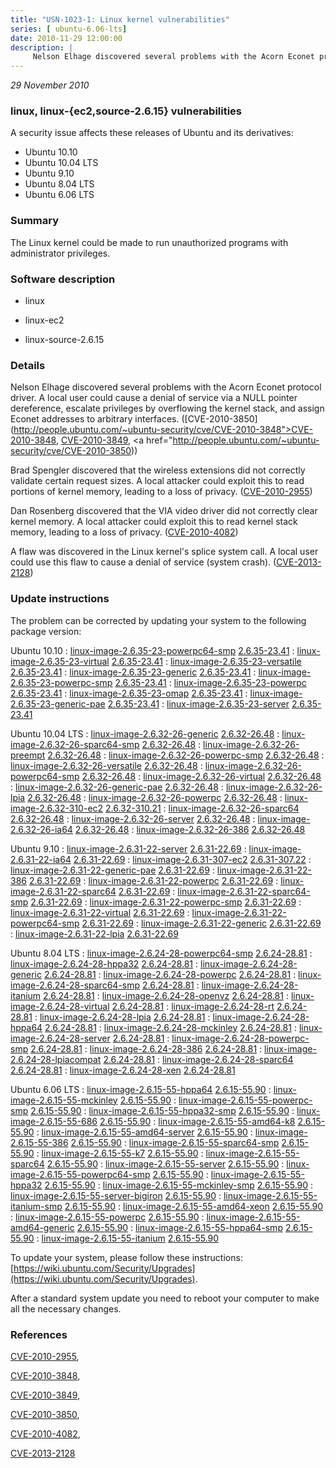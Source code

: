 ```yaml
---
title: "USN-1023-1: Linux kernel vulnerabilities"
series: [ ubuntu-6.06-lts]
date: 2010-11-29 12:00:00
description: |
     Nelson Elhage discovered several problems with the Acorn Econet protocol driver. A local user could cause a denial of service via a NULL pointer dereference, escalate privileges by overflowing the kernel stack, and assign Econet addresses to arbitrary interfaces. ([CVE-2010-3850](http://people.ubuntu.com/~ubuntu-security/cve/CVE-2010-3848">CVE-2010-3848</a>, <a href="http://people.ubuntu.com/~ubuntu-security/cve/CVE-2010-3849">CVE-2010-3849</a>, <a href="http://people.ubuntu.com/~ubuntu-security/cve/CVE-2010-3850))
--- 
```

 
 

*29 November 2010*

### linux, linux-{ec2,source-2.6.15} vulnerabilities

A security issue affects these releases of Ubuntu and its derivatives:

* Ubuntu 10.10
* Ubuntu 10.04 LTS
* Ubuntu 9.10
* Ubuntu 8.04 LTS
* Ubuntu 6.06 LTS

### Summary

The Linux kernel could be made to run unauthorized programs with administrator privileges.

### Software description

* linux 

* linux-ec2 

* linux-source-2.6.15 

### Details

 Nelson Elhage discovered several problems with the Acorn Econet protocol driver. A local user could cause a denial of service via a NULL pointer dereference, escalate privileges by overflowing the kernel stack, and assign Econet addresses to arbitrary interfaces. ([CVE-2010-3850](http://people.ubuntu.com/~ubuntu-security/cve/CVE-2010-3848">CVE-2010-3848</a>, <a href="http://people.ubuntu.com/~ubuntu-security/cve/CVE-2010-3849">CVE-2010-3849</a>, <a href="http://people.ubuntu.com/~ubuntu-security/cve/CVE-2010-3850))

Brad Spengler discovered that the wireless extensions did not correctly validate certain request sizes. A local attacker could exploit this to read portions of kernel memory, leading to a loss of privacy. ([CVE-2010-2955](http://people.ubuntu.com/~ubuntu-security/cve/CVE-2010-2955))

Dan Rosenberg discovered that the VIA video driver did not correctly clear kernel memory. A local attacker could exploit this to read kernel stack memory, leading to a loss of privacy. ([CVE-2010-4082](http://people.ubuntu.com/~ubuntu-security/cve/CVE-2010-4082))

A flaw was discovered in the Linux kernel&#39;s splice system call. A local user could use this flaw to cause a denial of service (system crash). ([CVE-2013-2128](http://people.ubuntu.com/~ubuntu-security/cve/CVE-2013-2128)) 

### Update instructions

The problem can be corrected by updating your system to the following package version:

Ubuntu 10.10
 : [linux-image-2.6.35-23-powerpc64-smp](https://launchpad.net/ubuntu/+source/linux) <span> [2.6.35-23.41](https://launchpad.net/ubuntu/+source/linux/2.6.35-23.41) </span> 
 : [linux-image-2.6.35-23-virtual](https://launchpad.net/ubuntu/+source/linux) <span> [2.6.35-23.41](https://launchpad.net/ubuntu/+source/linux/2.6.35-23.41) </span> 
 : [linux-image-2.6.35-23-versatile](https://launchpad.net/ubuntu/+source/linux) <span> [2.6.35-23.41](https://launchpad.net/ubuntu/+source/linux/2.6.35-23.41) </span> 
 : [linux-image-2.6.35-23-generic](https://launchpad.net/ubuntu/+source/linux) <span> [2.6.35-23.41](https://launchpad.net/ubuntu/+source/linux/2.6.35-23.41) </span> 
 : [linux-image-2.6.35-23-powerpc-smp](https://launchpad.net/ubuntu/+source/linux) <span> [2.6.35-23.41](https://launchpad.net/ubuntu/+source/linux/2.6.35-23.41) </span> 
 : [linux-image-2.6.35-23-powerpc](https://launchpad.net/ubuntu/+source/linux) <span> [2.6.35-23.41](https://launchpad.net/ubuntu/+source/linux/2.6.35-23.41) </span> 
 : [linux-image-2.6.35-23-omap](https://launchpad.net/ubuntu/+source/linux) <span> [2.6.35-23.41](https://launchpad.net/ubuntu/+source/linux/2.6.35-23.41) </span> 
 : [linux-image-2.6.35-23-generic-pae](https://launchpad.net/ubuntu/+source/linux) <span> [2.6.35-23.41](https://launchpad.net/ubuntu/+source/linux/2.6.35-23.41) </span> 
 : [linux-image-2.6.35-23-server](https://launchpad.net/ubuntu/+source/linux) <span> [2.6.35-23.41](https://launchpad.net/ubuntu/+source/linux/2.6.35-23.41) </span> 

Ubuntu 10.04 LTS
 : [linux-image-2.6.32-26-generic](https://launchpad.net/ubuntu/+source/linux) <span> [2.6.32-26.48](https://launchpad.net/ubuntu/+source/linux/2.6.32-26.48) </span> 
 : [linux-image-2.6.32-26-sparc64-smp](https://launchpad.net/ubuntu/+source/linux) <span> [2.6.32-26.48](https://launchpad.net/ubuntu/+source/linux/2.6.32-26.48) </span> 
 : [linux-image-2.6.32-26-preempt](https://launchpad.net/ubuntu/+source/linux) <span> [2.6.32-26.48](https://launchpad.net/ubuntu/+source/linux/2.6.32-26.48) </span> 
 : [linux-image-2.6.32-26-powerpc-smp](https://launchpad.net/ubuntu/+source/linux) <span> [2.6.32-26.48](https://launchpad.net/ubuntu/+source/linux/2.6.32-26.48) </span> 
 : [linux-image-2.6.32-26-versatile](https://launchpad.net/ubuntu/+source/linux) <span> [2.6.32-26.48](https://launchpad.net/ubuntu/+source/linux/2.6.32-26.48) </span> 
 : [linux-image-2.6.32-26-powerpc64-smp](https://launchpad.net/ubuntu/+source/linux) <span> [2.6.32-26.48](https://launchpad.net/ubuntu/+source/linux/2.6.32-26.48) </span> 
 : [linux-image-2.6.32-26-virtual](https://launchpad.net/ubuntu/+source/linux) <span> [2.6.32-26.48](https://launchpad.net/ubuntu/+source/linux/2.6.32-26.48) </span> 
 : [linux-image-2.6.32-26-generic-pae](https://launchpad.net/ubuntu/+source/linux) <span> [2.6.32-26.48](https://launchpad.net/ubuntu/+source/linux/2.6.32-26.48) </span> 
 : [linux-image-2.6.32-26-lpia](https://launchpad.net/ubuntu/+source/linux) <span> [2.6.32-26.48](https://launchpad.net/ubuntu/+source/linux/2.6.32-26.48) </span> 
 : [linux-image-2.6.32-26-powerpc](https://launchpad.net/ubuntu/+source/linux) <span> [2.6.32-26.48](https://launchpad.net/ubuntu/+source/linux/2.6.32-26.48) </span> 
 : [linux-image-2.6.32-310-ec2](https://launchpad.net/ubuntu/+source/linux-ec2) <span> [2.6.32-310.21](https://launchpad.net/ubuntu/+source/linux-ec2/2.6.32-310.21) </span> 
 : [linux-image-2.6.32-26-sparc64](https://launchpad.net/ubuntu/+source/linux) <span> [2.6.32-26.48](https://launchpad.net/ubuntu/+source/linux/2.6.32-26.48) </span> 
 : [linux-image-2.6.32-26-server](https://launchpad.net/ubuntu/+source/linux) <span> [2.6.32-26.48](https://launchpad.net/ubuntu/+source/linux/2.6.32-26.48) </span> 
 : [linux-image-2.6.32-26-ia64](https://launchpad.net/ubuntu/+source/linux) <span> [2.6.32-26.48](https://launchpad.net/ubuntu/+source/linux/2.6.32-26.48) </span> 
 : [linux-image-2.6.32-26-386](https://launchpad.net/ubuntu/+source/linux) <span> [2.6.32-26.48](https://launchpad.net/ubuntu/+source/linux/2.6.32-26.48) </span> 

Ubuntu 9.10
 : [linux-image-2.6.31-22-server](https://launchpad.net/ubuntu/+source/linux) <span> [2.6.31-22.69](https://launchpad.net/ubuntu/+source/linux/2.6.31-22.69) </span> 
 : [linux-image-2.6.31-22-ia64](https://launchpad.net/ubuntu/+source/linux) <span> [2.6.31-22.69](https://launchpad.net/ubuntu/+source/linux/2.6.31-22.69) </span> 
 : [linux-image-2.6.31-307-ec2](https://launchpad.net/ubuntu/+source/linux-ec2) <span> [2.6.31-307.22](https://launchpad.net/ubuntu/+source/linux-ec2/2.6.31-307.22) </span> 
 : [linux-image-2.6.31-22-generic-pae](https://launchpad.net/ubuntu/+source/linux) <span> [2.6.31-22.69](https://launchpad.net/ubuntu/+source/linux/2.6.31-22.69) </span> 
 : [linux-image-2.6.31-22-386](https://launchpad.net/ubuntu/+source/linux) <span> [2.6.31-22.69](https://launchpad.net/ubuntu/+source/linux/2.6.31-22.69) </span> 
 : [linux-image-2.6.31-22-powerpc](https://launchpad.net/ubuntu/+source/linux) <span> [2.6.31-22.69](https://launchpad.net/ubuntu/+source/linux/2.6.31-22.69) </span> 
 : [linux-image-2.6.31-22-sparc64](https://launchpad.net/ubuntu/+source/linux) <span> [2.6.31-22.69](https://launchpad.net/ubuntu/+source/linux/2.6.31-22.69) </span> 
 : [linux-image-2.6.31-22-sparc64-smp](https://launchpad.net/ubuntu/+source/linux) <span> [2.6.31-22.69](https://launchpad.net/ubuntu/+source/linux/2.6.31-22.69) </span> 
 : [linux-image-2.6.31-22-powerpc-smp](https://launchpad.net/ubuntu/+source/linux) <span> [2.6.31-22.69](https://launchpad.net/ubuntu/+source/linux/2.6.31-22.69) </span> 
 : [linux-image-2.6.31-22-virtual](https://launchpad.net/ubuntu/+source/linux) <span> [2.6.31-22.69](https://launchpad.net/ubuntu/+source/linux/2.6.31-22.69) </span> 
 : [linux-image-2.6.31-22-powerpc64-smp](https://launchpad.net/ubuntu/+source/linux) <span> [2.6.31-22.69](https://launchpad.net/ubuntu/+source/linux/2.6.31-22.69) </span> 
 : [linux-image-2.6.31-22-generic](https://launchpad.net/ubuntu/+source/linux) <span> [2.6.31-22.69](https://launchpad.net/ubuntu/+source/linux/2.6.31-22.69) </span> 
 : [linux-image-2.6.31-22-lpia](https://launchpad.net/ubuntu/+source/linux) <span> [2.6.31-22.69](https://launchpad.net/ubuntu/+source/linux/2.6.31-22.69) </span> 

Ubuntu 8.04 LTS
 : [linux-image-2.6.24-28-powerpc64-smp](https://launchpad.net/ubuntu/+source/linux) <span> [2.6.24-28.81](https://launchpad.net/ubuntu/+source/linux/2.6.24-28.81) </span> 
 : [linux-image-2.6.24-28-hppa32](https://launchpad.net/ubuntu/+source/linux) <span> [2.6.24-28.81](https://launchpad.net/ubuntu/+source/linux/2.6.24-28.81) </span> 
 : [linux-image-2.6.24-28-generic](https://launchpad.net/ubuntu/+source/linux) <span> [2.6.24-28.81](https://launchpad.net/ubuntu/+source/linux/2.6.24-28.81) </span> 
 : [linux-image-2.6.24-28-powerpc](https://launchpad.net/ubuntu/+source/linux) <span> [2.6.24-28.81](https://launchpad.net/ubuntu/+source/linux/2.6.24-28.81) </span> 
 : [linux-image-2.6.24-28-sparc64-smp](https://launchpad.net/ubuntu/+source/linux) <span> [2.6.24-28.81](https://launchpad.net/ubuntu/+source/linux/2.6.24-28.81) </span> 
 : [linux-image-2.6.24-28-itanium](https://launchpad.net/ubuntu/+source/linux) <span> [2.6.24-28.81](https://launchpad.net/ubuntu/+source/linux/2.6.24-28.81) </span> 
 : [linux-image-2.6.24-28-openvz](https://launchpad.net/ubuntu/+source/linux) <span> [2.6.24-28.81](https://launchpad.net/ubuntu/+source/linux/2.6.24-28.81) </span> 
 : [linux-image-2.6.24-28-virtual](https://launchpad.net/ubuntu/+source/linux) <span> [2.6.24-28.81](https://launchpad.net/ubuntu/+source/linux/2.6.24-28.81) </span> 
 : [linux-image-2.6.24-28-rt](https://launchpad.net/ubuntu/+source/linux) <span> [2.6.24-28.81](https://launchpad.net/ubuntu/+source/linux/2.6.24-28.81) </span> 
 : [linux-image-2.6.24-28-lpia](https://launchpad.net/ubuntu/+source/linux) <span> [2.6.24-28.81](https://launchpad.net/ubuntu/+source/linux/2.6.24-28.81) </span> 
 : [linux-image-2.6.24-28-hppa64](https://launchpad.net/ubuntu/+source/linux) <span> [2.6.24-28.81](https://launchpad.net/ubuntu/+source/linux/2.6.24-28.81) </span> 
 : [linux-image-2.6.24-28-mckinley](https://launchpad.net/ubuntu/+source/linux) <span> [2.6.24-28.81](https://launchpad.net/ubuntu/+source/linux/2.6.24-28.81) </span> 
 : [linux-image-2.6.24-28-server](https://launchpad.net/ubuntu/+source/linux) <span> [2.6.24-28.81](https://launchpad.net/ubuntu/+source/linux/2.6.24-28.81) </span> 
 : [linux-image-2.6.24-28-powerpc-smp](https://launchpad.net/ubuntu/+source/linux) <span> [2.6.24-28.81](https://launchpad.net/ubuntu/+source/linux/2.6.24-28.81) </span> 
 : [linux-image-2.6.24-28-386](https://launchpad.net/ubuntu/+source/linux) <span> [2.6.24-28.81](https://launchpad.net/ubuntu/+source/linux/2.6.24-28.81) </span> 
 : [linux-image-2.6.24-28-lpiacompat](https://launchpad.net/ubuntu/+source/linux) <span> [2.6.24-28.81](https://launchpad.net/ubuntu/+source/linux/2.6.24-28.81) </span> 
 : [linux-image-2.6.24-28-sparc64](https://launchpad.net/ubuntu/+source/linux) <span> [2.6.24-28.81](https://launchpad.net/ubuntu/+source/linux/2.6.24-28.81) </span> 
 : [linux-image-2.6.24-28-xen](https://launchpad.net/ubuntu/+source/linux) <span> [2.6.24-28.81](https://launchpad.net/ubuntu/+source/linux/2.6.24-28.81) </span> 

Ubuntu 6.06 LTS
 : [linux-image-2.6.15-55-hppa64](https://launchpad.net/ubuntu/+source/linux-source-2.6.15) <span> [2.6.15-55.90](https://launchpad.net/ubuntu/+source/linux-source-2.6.15/2.6.15-55.90) </span> 
 : [linux-image-2.6.15-55-mckinley](https://launchpad.net/ubuntu/+source/linux-source-2.6.15) <span> [2.6.15-55.90](https://launchpad.net/ubuntu/+source/linux-source-2.6.15/2.6.15-55.90) </span> 
 : [linux-image-2.6.15-55-powerpc-smp](https://launchpad.net/ubuntu/+source/linux-source-2.6.15) <span> [2.6.15-55.90](https://launchpad.net/ubuntu/+source/linux-source-2.6.15/2.6.15-55.90) </span> 
 : [linux-image-2.6.15-55-hppa32-smp](https://launchpad.net/ubuntu/+source/linux-source-2.6.15) <span> [2.6.15-55.90](https://launchpad.net/ubuntu/+source/linux-source-2.6.15/2.6.15-55.90) </span> 
 : [linux-image-2.6.15-55-686](https://launchpad.net/ubuntu/+source/linux-source-2.6.15) <span> [2.6.15-55.90](https://launchpad.net/ubuntu/+source/linux-source-2.6.15/2.6.15-55.90) </span> 
 : [linux-image-2.6.15-55-amd64-k8](https://launchpad.net/ubuntu/+source/linux-source-2.6.15) <span> [2.6.15-55.90](https://launchpad.net/ubuntu/+source/linux-source-2.6.15/2.6.15-55.90) </span> 
 : [linux-image-2.6.15-55-amd64-server](https://launchpad.net/ubuntu/+source/linux-source-2.6.15) <span> [2.6.15-55.90](https://launchpad.net/ubuntu/+source/linux-source-2.6.15/2.6.15-55.90) </span> 
 : [linux-image-2.6.15-55-386](https://launchpad.net/ubuntu/+source/linux-source-2.6.15) <span> [2.6.15-55.90](https://launchpad.net/ubuntu/+source/linux-source-2.6.15/2.6.15-55.90) </span> 
 : [linux-image-2.6.15-55-sparc64-smp](https://launchpad.net/ubuntu/+source/linux-source-2.6.15) <span> [2.6.15-55.90](https://launchpad.net/ubuntu/+source/linux-source-2.6.15/2.6.15-55.90) </span> 
 : [linux-image-2.6.15-55-k7](https://launchpad.net/ubuntu/+source/linux-source-2.6.15) <span> [2.6.15-55.90](https://launchpad.net/ubuntu/+source/linux-source-2.6.15/2.6.15-55.90) </span> 
 : [linux-image-2.6.15-55-sparc64](https://launchpad.net/ubuntu/+source/linux-source-2.6.15) <span> [2.6.15-55.90](https://launchpad.net/ubuntu/+source/linux-source-2.6.15/2.6.15-55.90) </span> 
 : [linux-image-2.6.15-55-server](https://launchpad.net/ubuntu/+source/linux-source-2.6.15) <span> [2.6.15-55.90](https://launchpad.net/ubuntu/+source/linux-source-2.6.15/2.6.15-55.90) </span> 
 : [linux-image-2.6.15-55-powerpc64-smp](https://launchpad.net/ubuntu/+source/linux-source-2.6.15) <span> [2.6.15-55.90](https://launchpad.net/ubuntu/+source/linux-source-2.6.15/2.6.15-55.90) </span> 
 : [linux-image-2.6.15-55-hppa32](https://launchpad.net/ubuntu/+source/linux-source-2.6.15) <span> [2.6.15-55.90](https://launchpad.net/ubuntu/+source/linux-source-2.6.15/2.6.15-55.90) </span> 
 : [linux-image-2.6.15-55-mckinley-smp](https://launchpad.net/ubuntu/+source/linux-source-2.6.15) <span> [2.6.15-55.90](https://launchpad.net/ubuntu/+source/linux-source-2.6.15/2.6.15-55.90) </span> 
 : [linux-image-2.6.15-55-server-bigiron](https://launchpad.net/ubuntu/+source/linux-source-2.6.15) <span> [2.6.15-55.90](https://launchpad.net/ubuntu/+source/linux-source-2.6.15/2.6.15-55.90) </span> 
 : [linux-image-2.6.15-55-itanium-smp](https://launchpad.net/ubuntu/+source/linux-source-2.6.15) <span> [2.6.15-55.90](https://launchpad.net/ubuntu/+source/linux-source-2.6.15/2.6.15-55.90) </span> 
 : [linux-image-2.6.15-55-amd64-xeon](https://launchpad.net/ubuntu/+source/linux-source-2.6.15) <span> [2.6.15-55.90](https://launchpad.net/ubuntu/+source/linux-source-2.6.15/2.6.15-55.90) </span> 
 : [linux-image-2.6.15-55-powerpc](https://launchpad.net/ubuntu/+source/linux-source-2.6.15) <span> [2.6.15-55.90](https://launchpad.net/ubuntu/+source/linux-source-2.6.15/2.6.15-55.90) </span> 
 : [linux-image-2.6.15-55-amd64-generic](https://launchpad.net/ubuntu/+source/linux-source-2.6.15) <span> [2.6.15-55.90](https://launchpad.net/ubuntu/+source/linux-source-2.6.15/2.6.15-55.90) </span> 
 : [linux-image-2.6.15-55-hppa64-smp](https://launchpad.net/ubuntu/+source/linux-source-2.6.15) <span> [2.6.15-55.90](https://launchpad.net/ubuntu/+source/linux-source-2.6.15/2.6.15-55.90) </span> 
 : [linux-image-2.6.15-55-itanium](https://launchpad.net/ubuntu/+source/linux-source-2.6.15) <span> [2.6.15-55.90](https://launchpad.net/ubuntu/+source/linux-source-2.6.15/2.6.15-55.90) </span> 

To update your system, please follow these instructions: [https://wiki.ubuntu.com/Security/Upgrades](https://wiki.ubuntu.com/Security/Upgrades).

After a standard system update you need to reboot your computer to make all the necessary changes. 

### References

 
 [CVE-2010-2955](http://people.ubuntu.com/~ubuntu-security/cve/CVE-2010-2955), 

 [CVE-2010-3848](http://people.ubuntu.com/~ubuntu-security/cve/CVE-2010-3848), 

 [CVE-2010-3849](http://people.ubuntu.com/~ubuntu-security/cve/CVE-2010-3849), 

 [CVE-2010-3850](http://people.ubuntu.com/~ubuntu-security/cve/CVE-2010-3850), 

 [CVE-2010-4082](http://people.ubuntu.com/~ubuntu-security/cve/CVE-2010-4082), 

 [CVE-2013-2128](http://people.ubuntu.com/~ubuntu-security/cve/CVE-2013-2128)
 

